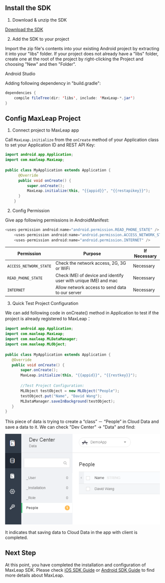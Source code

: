 ## Install the SDK

1. Download & unzip the SDK

<a class="download-sdk" href="https://raw.githubusercontent.com/LeapAppServices/LAS-SDK-Release/master/Android/v0.6/las-sdk-all.zip">Download the SDK</a>

2. Add the SDK to your project

Import the zip file's contents into your existing Android project by extracting it into your "libs" folder. If your project does not already have a "libs" folder, create one at the root of the project by right-clicking the Project and choosing "New" and then "Folder".

Android Studio

Adding following dependency in "build.gradle":

```java
dependencies {
    compile fileTree(dir: 'libs', include: 'MaxLeap-*.jar')
}
```

##	Config MaxLeap Project

1. Connect project to MaxLeap app

Call `MaxLeap.initialize` from the `onCreate` method of your Application class to set your Application ID and REST API Key:

```java
import android.app.Application;
import com.maxleap.MaxLeap;

public class MyApplication extends Application {
      @Override
      public void onCreate() {
          super.onCreate();
          MaxLeap.initialize(this, "{{appid}}", "{{restapikey}}");
      }
    }
```

2. Config Permission

Give app following permissions in AndroidManifest:

```java
<uses-permission android:name="android.permission.READ_PHONE_STATE" />
    <uses-permission android:name="android.permission.ACCESS_NETWORK_STATE" />
    <uses-permission android:name="android.permission.INTERNET" />
 ```

Permission|Purpose|If Necessary
---|---|---
`ACCESS_NETWORK_STATE`|		Check the network access, 2G, 3G or WiFi| Necessary
`READ_PHONE_STATE`| 	Check IMEI of device and identify user with unique IMEI and mac| Necessary
`INTERNET`| 	Allow network access to send data to our server| Necessary

3. Quick Test Project Configuration

We can add following code in onCreate() method in Application to test if the project is already registered to MaxLeap：

```java
import android.app.Application;
import com.maxleap.MaxLeap;
import com.maxleap.MLDataManager;
import com.maxleap.MLObject;

public class MyApplication extends Application {
   @Override
   public void onCreate() {
       super.onCreate();
       MaxLeap.initialize(this, "{{appid}}", "{{restkey}}");

       //Test Project Configuration:
       MLObject testObject = new MLObject("People");
       testObject.put("Name", "David Wang");
       MLDataManager.saveInBackground(testObject);
   }
}
```

This piece of data is trying to create a “class” － “People” in Cloud Data and save a data to it. We can check "Dev Center" -> "Data" and find:


![imgSDKQSTestAddObj](../../../images/imgSDKQSTestAddObj.png)

It indicates that saving data to Cloud Data in the app with client is completed.

## Next Step
At this point, you have completed the installation and configuration of MaxLeap SDK. Please check [iOS SDK Guide](ML_DOCS_GUIDE_LINK_PLACEHOLDER_IOS) or [Android SDK Guide](ML_DOCS_GUIDE_LINK_PLACEHOLDER_ANDROID) to find more details about MaxLeap.